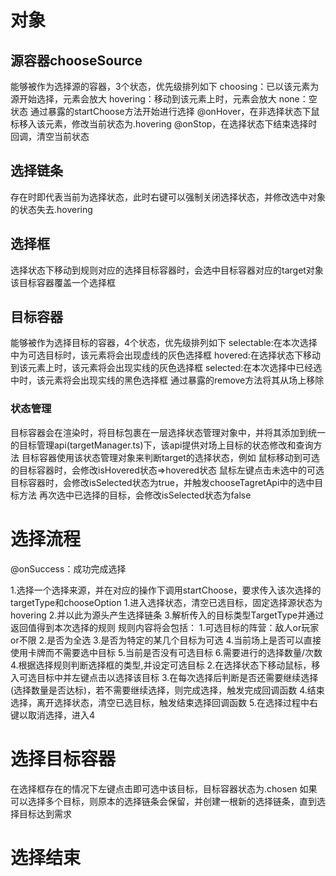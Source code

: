 # 对象

## 源容器chooseSource

能够被作为选择源的容器，3个状态，优先级排列如下
    choosing：已以该元素为源开始选择，元素会放大
    hovering：移动到该元素上时，元素会放大
    none：空状态
通过暴露的startChoose方法开始进行选择
@onHover，在非选择状态下鼠标移入该元素，修改当前状态为.hovering
@onStop，在选择状态下结束选择时回调，清空当前状态

## 选择链条

存在时即代表当前为选择状态，此时右键可以强制关闭选择状态，并修改选中对象的状态失去.hovering

## 选择框

选择状态下移动到规则对应的选择目标容器时，会选中目标容器对应的target对象
该目标容器覆盖一个选择框

## 目标容器

能够被作为选择目标的容器，4个状态，优先级排列如下
    selectable:在本次选择中为可选目标时，该元素将会出现虚线的灰色选择框
    hovered:在选择状态下移动到该元素上时，该元素将会出现实线的灰色选择框
    selected:在本次选择中已经选中时，该元素将会出现实线的黑色选择框
通过暴露的remove方法将其从场上移除

### 状态管理

目标容器会在渲染时，将目标包裹在一层选择状态管理对象中，并将其添加到统一的目标管理api(targetManager.ts)下，该api提供对场上目标的状态修改和查询方法
目标容器使用该状态管理对象来判断target的选择状态，例如
    鼠标移动到可选的目标容器时，会修改isHovered状态=>hovered状态
    鼠标左键点击未选中的可选目标容器时，会修改isSelected状态为true，并触发chooseTagretApi中的选中目标方法
    再次选中已选择的目标，会修改isSelected状态为false

# 选择流程

@onSuccess：成功完成选择

1.选择一个选择来源，并在对应的操作下调用startChoose，要求传入该次选择的targetType和chooseOption
    1.进入选择状态，清空已选目标，固定选择源状态为hovering
    2.并以此为源头产生选择链条
    3.解析传入的目标类型TargetType并通过返回值得到本次选择的规则
        规则内容将会包括：
            1.可选目标的阵营：敌人or玩家or不限
            2.是否为全选
            3.是否为特定的某几个目标为可选
            4.当前场上是否可以直接使用卡牌而不需要选中目标
            5.当前是否没有可选目标
            6.需要进行的选择数量/次数
    4.根据选择规则判断选择框的类型,并设定可选目标
2.在选择状态下移动鼠标，移入可选目标中并左键点击以选择该目标
3.在每次选择后判断是否还需要继续选择(选择数量是否达标)，若不需要继续选择，则完成选择，触发完成回调函数
4.结束选择，离开选择状态，清空已选目标，触发结束选择回调函数
5.在选择过程中右键以取消选择，进入4

# 选择目标容器

在选择框存在的情况下左键点击即可选中该目标，目标容器状态为.chosen
如果可以选择多个目标，则原本的选择链条会保留，并创建一根新的选择链条，直到选择目标达到需求

# 选择结束


